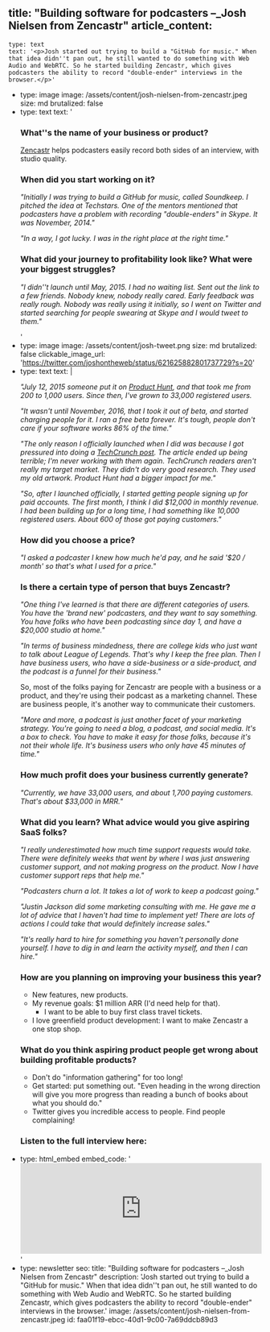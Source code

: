 title: "Building software for podcasters –\_Josh Nielsen from Zencastr"
article_content:
  -
    type: text
    text: '<p>Josh started out trying to build a "GitHub for music." When that idea didn''t pan out, he still wanted to do something with Web Audio and WebRTC. So he started building Zencastr, which gives podcasters the ability to record "double-ender" interviews in the browser.</p>'
  -
    type: image
    image: /assets/content/josh-nielsen-from-zencastr.jpeg
    size: md
    brutalized: false
  -
    type: text
    text: '<h3>What''s the name of your business or product?</h3><p><a href="https://zencastr.com/">Zencastr</a>&nbsp;helps podcasters easily record both sides of an interview, with studio quality.</p><h3>When did you start working on it?</h3><p><em>"Initially I was trying to build a GitHub for music, called Soundkeep. I pitched the idea at Techstars. One of the mentors mentioned that podcasters have a problem with recording "double-enders" in Skype. It was November, 2014."</em></p><p><em>"In a way, I got lucky. I was in the right place at the right time."</em></p><h3>What did your journey to profitability look like? What were your biggest struggles?</h3><p><em>"I didn''t launch until May, 2015. I had no waiting list. Sent out the link to a few friends. Nobody knew, nobody really cared. Early feedback was really rough. Nobody was really using it initially, so I went on Twitter and started searching for people swearing at Skype and I would tweet to them."</em></p>'
  -
    type: image
    image: /assets/content/josh-tweet.png
    size: md
    brutalized: false
    clickable_image_url: 'https://twitter.com/joshontheweb/status/621625882801737729?s=20'
  -
    type: text
    text: |
      <p><em>"July 12, 2015 someone put it on <a href="https://www.producthunt.com/posts/zencastr">Product Hunt</a>, and that took me from 200 to 1,000 users. Since then, I've grown to 33,000 registered users.</em></p><p><em>"It wasn't until November, 2016, that I took it out of beta, and started charging people for it. I&nbsp;ran a free beta forever. It's tough, people don't care if your software works 86% of the time."</em></p><p><em>"The only reason I officially launched when I did was because I got pressured into doing a <a href="https://techcrunch.com/2016/11/13/zencastr-launches/">TechCrunch post</a>. The article ended up being terrible; I'm never working with them again. TechCrunch readers aren't really my target market. They didn't do very good research. They used my old artwork. Product Hunt had a bigger impact for me."</em></p><p><em>"So, after I launched officially, I started getting people signing up for paid accounts. The first month, I think I did $12,000 in monthly revenue. I had been building up for a long time, I had something like 10,000 registered users. About 600 of those got paying customers."</em></p><h3>How did you choose a price?</h3><p><em>"I asked a podcaster I knew how much he'd pay, and he said '$20 / month' so that's what I used for a price."</em></p><h3>Is there a certain type of person that buys Zencastr?</h3><p><em>"One thing I've learned is that there are different categories of users. You have the 'brand new' podcasters, and they want to say something. You have folks who have been podcasting since day 1, and have a $20,000 studio at home."</em></p><p><em>"In terms of business mindedness, there are college kids who just want to talk about League of Legends. That's why I keep the free plan. Then I have business users, who have a side-business or a side-product, and the podcast is a funnel for their business."</em></p><p>So, most of the folks paying for Zencastr are people with a business or a product, and they're using their podcast as a marketing channel. These are business people, it's another way to communicate their customers.</p><p><em>"More and more, a podcast is just another facet of your marketing strategy. You're going to need a blog, a podcast, and social media. It's a box to check. You have to make it easy for those folks, because it's not their whole life. It's business users who only have 45 minutes of time."</em></p><h3>How much profit does your business currently generate?</h3><p><em>"Currently, we have 33,000 users, and about 1,700 paying customers. That's about $33,000 in MRR."</em></p><h3>What did you learn? What advice would you give aspiring SaaS folks?</h3><p><em>"I really underestimated how much time support requests would take. There were definitely weeks that went by where I was just answering customer support, and not making progress on the product. Now I have customer support reps that help me."</em></p><p><em>"Podcasters churn a lot. It takes a lot of work to keep a podcast going."</em></p><p><em>"Justin Jackson did some marketing consulting with me. He gave me a lot of advice that I haven't had time to implement yet! There are lots of actions I could take that would definitely increase sales."</em></p><p><em>"It's really hard to hire for something you haven't personally done yourself. I have to dig in and learn the activity myself, and then I can hire."</em></p><h3>How are you planning on improving your business this year?</h3><ul><li>New features, new products.</li><li>My revenue goals: $1 million ARR (I'd need help for that).
      <ul><li>I want to be able to buy first class travel tickets.</li></ul>
      </li><li>I love greenfield product development: I want to make Zencastr a one stop shop.</li></ul><h3>What do you think aspiring product people get wrong about building profitable products?</h3><ul><li>Don't do "information gathering" for too long!</li><li>Get started: put something out. "Even heading in the wrong direction will give you more progress than reading a bunch of books about what you should do."</li><li>Twitter gives you incredible access to people. Find people complaining!</li></ul><h3>Listen to the full interview here:</h3>
  -
    type: html_embed
    embed_code: '<iframe width="100%" height="180" frameborder="no" scrolling="no" seamless src="https://share.transistor.fm/e/c8bf67e8/dark"></iframe>'
  -
    type: newsletter
seo:
  title: "Building software for podcasters –\_Josh Nielsen from Zencastr"
  description: 'Josh started out trying to build a "GitHub for music." When that idea didn''t pan out, he still wanted to do something with Web Audio and WebRTC. So he started building Zencastr, which gives podcasters the ability to record "double-ender" interviews in the browser.'
  image: /assets/content/josh-nielsen-from-zencastr.jpeg
id: faa01f19-ebcc-40d1-9c00-7a69ddcb89d3
